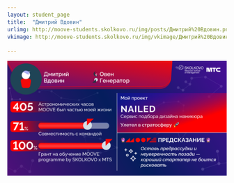 ```yaml
---
layout: student_page
title:  "Дмитрий Вдовин"
urlimg: http://moove-students.skolkovo.ru/img/posts/Дмитрий%20Вдовин.png
vkimage: http://moove-students.skolkovo.ru/img/vkimage/Дмитрий%20Вдовин%20для%20Вк-1.png

---
```


<img class="img-fluid" src="/img/posts/Дмитрий Вдовин.png" alt="moove-2">
